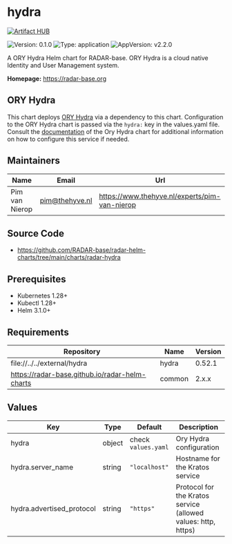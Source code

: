 

# hydra
[![Artifact HUB](https://img.shields.io/endpoint?url=https://artifacthub.io/badge/repository/hydra)](https://artifacthub.io/packages/helm/radar-base/hydra)

![Version: 0.1.0](https://img.shields.io/badge/Version-0.1.0-informational?style=flat-square) ![Type: application](https://img.shields.io/badge/Type-application-informational?style=flat-square) ![AppVersion: v2.2.0](https://img.shields.io/badge/AppVersion-v2.2.0-informational?style=flat-square)

A ORY Hydra Helm chart for RADAR-base. ORY Hydra is a cloud native Identity and User Management system.

**Homepage:** <https://radar-base.org>

## ORY Hydra

This chart deploys [ORY Hydra](https://www.ory.sh/hydra/) via a dependency to this chart. Configuration to the ORY Hydra chart is passed via the `hydra:` key in the values.yaml file.
Consult the [documentation](https://artifacthub.io/packages/helm/ory/hydra) of the Ory Hydra chart for additional information on how to configure this service if needed.

## Maintainers

| Name | Email | Url |
| ---- | ------ | --- |
| Pim van Nierop | <pim@thehyve.nl> | <https://www.thehyve.nl/experts/pim-van-nierop> |

## Source Code

* <https://github.com/RADAR-base/radar-helm-charts/tree/main/charts/radar-hydra>

## Prerequisites
* Kubernetes 1.28+
* Kubectl 1.28+
* Helm 3.1.0+

## Requirements

| Repository | Name | Version |
|------------|------|---------|
| file://../../external/hydra | hydra | 0.52.1 |
| https://radar-base.github.io/radar-helm-charts | common | 2.x.x |

## Values

| Key | Type | Default | Description |
|-----|------|---------|-------------|
| hydra | object | check `values.yaml` | Ory Hydra configuration |
| hydra.server_name | string | `"localhost"` | Hostname for the Kratos service |
| hydra.advertised_protocol | string | `"https"` | Protocol for the Kratos service (allowed values: http, https) |
